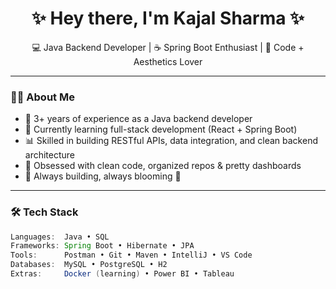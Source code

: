 <h1 align="center">✨ Hey there, I'm Kajal Sharma ✨</h1>
<p align="center">💻 Java Backend Developer | ☕ Spring Boot Enthusiast | 🌸 Code + Aesthetics Lover</p>

---

### 👩‍💻 About Me

- 🔧 3+ years of experience as a Java backend developer
- 🌱 Currently learning full-stack development (React + Spring Boot)
- 📊 Skilled in building RESTful APIs, data integration, and clean backend architecture
- 🎨 Obsessed with clean code, organized repos & pretty dashboards
- 🚀 Always building, always blooming 💫

---

### 🛠️ Tech Stack

```java
Languages:  Java • SQL
Frameworks: Spring Boot • Hibernate • JPA
Tools:      Postman • Git • Maven • IntelliJ • VS Code
Databases:  MySQL • PostgreSQL • H2
Extras:     Docker (learning) • Power BI • Tableau

